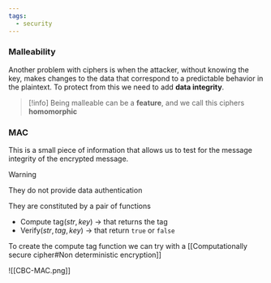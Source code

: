 ```yaml
---
tags:
  - security
---
```

### Malleability

Another problem with ciphers is when the attacker, without knowing the key, makes changes to the data that correspond to a predictable behavior in the plaintext. To protect from this we need to add **data integrity**.

>[!info]
>Being malleable can be a **feature**, and we call this ciphers **homomorphic** 
### MAC

This is a small piece of information that allows us to test for the message integrity of the encrypted message.

>[!warning]
>They do not provide data authentication

They are constituted by a pair of functions
- $\text{Compute tag}(str, key)$ $\to$ that returns the tag
- $\text{Verify}(str,tag,key)$ $\to$ that return `true` or `false`

To create the compute tag function we can try with a [[Computationally secure cipher#Non deterministic encryption]]

![[CBC-MAC.png]]